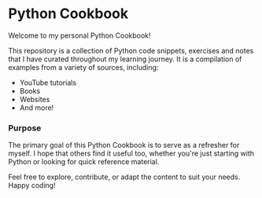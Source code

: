 
# Python Cookbook

Welcome to my personal Python Cookbook!

This repository is a collection of Python code snippets, exercises and notes that I have curated throughout my learning journey. It is a compilation of examples from a variety of sources, including:

- YouTube tutorials
- Books
- Websites
- And more!

### Purpose

The primary goal of this Python Cookbook is to serve as a refresher for myself. I hope that others find it useful too, whether you're just starting with Python or looking for quick reference material.

Feel free to explore, contribute, or adapt the content to suit your needs. Happy coding!
